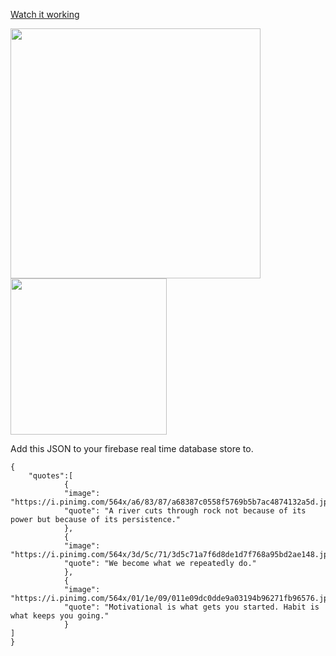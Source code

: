 [Watch it working](https://imgur.com/a/7Eqwq9k)

<img src="https://i.imgur.com/HHCjVxB.png"
style="height:400px;  object-fit: contain;">
<img src="https://qph.cf2.quoracdn.net/main-qimg-66ca1e45bff46b3591257520ea88c6c2-pjlq" style="height:250px;  object-fit: contain;" >


Add this JSON to your firebase real time database store to.

```
{
    "quotes":[
            {
            "image": "https://i.pinimg.com/564x/a6/83/87/a68387c0558f5769b5b7ac4874132a5d.jpg",
            "quote": "A river cuts through rock not because of its power but because of its persistence."
            },
            {
            "image": "https://i.pinimg.com/564x/3d/5c/71/3d5c71a7f6d8de1d7f768a95bd2ae148.jpg",
            "quote": "We become what we repeatedly do."
            },
            {
            "image": "https://i.pinimg.com/564x/01/1e/09/011e09dc0dde9a03194b96271fb96576.jpg",
            "quote": "Motivational is what gets you started. Habit is what keeps you going."
            }
]
}

